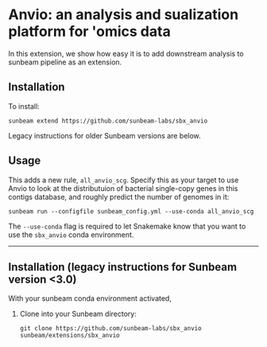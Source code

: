 # Anvio: an analysis and sualization platform for 'omics data

In this extension, we show how easy it is to add downstream analysis to sunbeam pipeline as an extension.

## Installation

To install:

    sunbeam extend https://github.com/sunbeam-labs/sbx_anvio

Legacy instructions for older Sunbeam versions are below.

## Usage

This adds a new rule, `all_anvio_scg`. Specify this as your target to use Anvio to look at the distributuion of bacterial single-copy genes in this contigs database, and roughly predict the number of genomes in it:

    sunbeam run --configfile sunbeam_config.yml --use-conda all_anvio_scg 
 
The `--use-conda` flag is required to let Snakemake know that you want to use the `sbx_anvio` conda environment.

------------

## Installation (legacy instructions for Sunbeam version <3.0)

With your sunbeam conda environment activated,

1. Clone into your Sunbeam directory:
    ```shell
    git clone https://github.com/sunbeam-labs/sbx_anvio sunbeam/extensions/sbx_anvio
    ```

